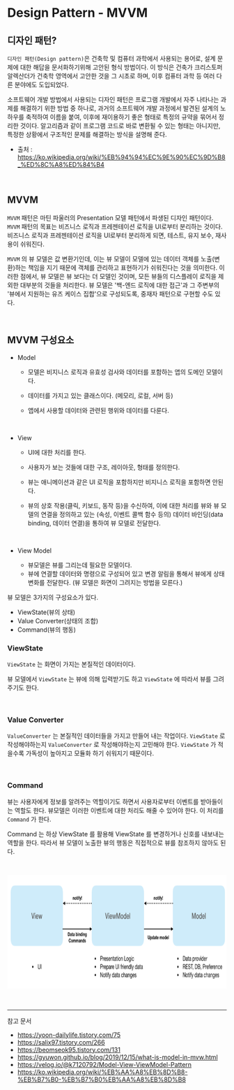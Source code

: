 # Design Pattern - MVVM

## 디자인 패턴?

`디자인 패턴(Design pattern)`은 건축학 및 컴퓨터 과학에서 사용되는 용어로, 설계 문제에 대한 해답을 문서화하기위해 고안된 형식 방법이다. 이 방식은 건축가 크리스토퍼 알렉산더가 건축학 영역에서 고안한 것을 그 시초로 하며, 이후 컴퓨터 과학 등 여러 다른 분야에도 도입되었다.

소프트웨어 개발 방법에서 사용되는 디자인 패턴은 프로그램 개발에서 자주 나타나는 과제를 해결하기 위한 방법 중 하나로, 과거의 소프트웨어 개발 과정에서 발견된 설계의 노하우를 축적하여 이름을 붙여, 이후에 재이용하기 좋은 형태로 특정의 규약을 묶어서 정리한 것이다. 알고리즘과 같이 프로그램 코드로 바로 변환될 수 있는 형태는 아니지만, 특정한 상황에서 구조적인 문제를 해결하는 방식을 설명해 준다.

- 출처 : https://ko.wikipedia.org/wiki/%EB%94%94%EC%9E%90%EC%9D%B8_%ED%8C%A8%ED%84%B4

<br/>

## MVVM

`MVVM` 패턴은 마틴 파울러의 Presentation 모델 패턴에서 파생된 디자인 패턴이다. `MVVM` 패턴의 목표는 비즈니스 로직과 프레젠테이션 로직을 UI로부터 분리하는 것이다. 비즈니스 로직과 프레젠테이션 로직을 UI로부터 분리하게 되면, 테스트, 유지 보수, 재사용이 쉬워진다.

`MVVM` 의 뷰 모델은 값 변환기인데, 이는 뷰 모델이 모델에 있는 데이터 객체를 노출(변환)하는 책임을 지기 때문에 객체를 관리하고 표현하기가 쉬워진다는 것을 의미한다. 이러한 점에서, 뷰 모델은 뷰 보다는 더 모델인 것이며, 모든 뷰들의 디스플레이 로직을 제외한 대부분의 것들을 처리한다. 뷰 모델은 '백-엔드 로직에 대한 접근'과 그 주변부의 '뷰에서 지원하는 유즈 케이스 집합'으로 구성되도록, 중재자 패턴으로 구현할 수도 있다.

<br/>

## MVVM 구성요소

- Model

  - 모델은 비지니스 로직과 유효성 검사와 데이터를 포함하는 앱의 도메인 모델이다.

  - 데이터를 가지고 있는 클래스이다. (메모리, 로컬, 서버 등)

  - 앱에서 사용할 데이터와 관련된 행위와 데이터를 다룬다.

<br/>

- View

  - UI에 대한 처리를 한다.

  - 사용자가 보는 것들에 대한 구조, 레이아웃, 형태를 정의한다.

  - 뷰는 애니메이션과 같은 UI 로직을 포함하지만 비지니스 로직을 포함하면 안된다.

  - 뷰의 상호 작용(클릭, 키보드, 동작 등)을 수신하여, 이에 대한 처리를 뷰와 뷰 모델의 연결을 정의하고 있는 (속성, 이벤트 콜백 함수 등의) 데이터 바인딩(data binding, 데이터 연결)을 통하여 뷰 모델로 전달한다.

<br/>

- View Model

  - 뷰모델은 뷰를 그리는데 필요한 모델이다.
  - 뷰에 연결할 데이터와 명령으로 구성되어 있고 변경 알림을 통해서 뷰에게 상태 변화를 전달한다. (뷰 모델은 화면이 그려지는 방법을 모른다.)

뷰 모델은 3가지의 구성요소가 있다.

- ViewState(뷰의 상태)
- Value Converter(상태의 조합)
- Command(뷰의 행동)

### ViewState

`ViewState` 는 화면이 가지는 본질적인 데이터이다.

뷰 모델에서 `ViewState` 는 뷰에 의해 입력받기도 하고 `ViewState` 에 따라서 뷰를 그려주기도 한다.

<br/>

### Value Converter

`ValueConverter` 는 본질적인 데이터들을 가지고 만들어 내는 작업이다. `ViewState` 로 작성해야하는지 `ValueConverter` 로 작성해야하는지 고민해야 한다. `ViewState` 가 적을수록 가독성이 높아지고 모듈화 하기 쉬워지기 때문이다.

<br/>

### Command

뷰는 사용자에게 정보를 알려주는 역할이기도 하면서 사용자로부터 이벤트를 받아들이는 역할도 한다. 뷰모델은 이러한 이벤트에 대한 처리도 해줄 수 있어야 한다. 이 처리를 `Command` 가 한다.

Command 는 하상 ViewState 를 활용해 ViewState 를 변경하거나 신호를 내보내는 역할을 한다. 따라서 뷰 모델이 노출한 뷰의 행동은 직접적으로 뷰를 참조하지 않아도 된다.

<br/>

<p align="center">

<img src="https://github.com/KCSGround/TIL/blob/master/assets/MVVM-pattern.PNG" width="800px" height="260px"/>

</p>

<br/>

---

참고 문서

- https://yoon-dailylife.tistory.com/75
- https://salix97.tistory.com/266
- https://beomseok95.tistory.com/131
- https://gyuwon.github.io/blog/2019/12/15/what-is-model-in-mvw.html
- https://velog.io/@k7120792/Model-View-ViewModel-Pattern
- https://ko.wikipedia.org/wiki/%EB%AA%A8%EB%8D%B8-%EB%B7%B0-%EB%B7%B0%EB%AA%A8%EB%8D%B8
